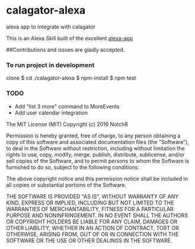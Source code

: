 # calagator-alexa
alexa app to integrate with calagator

This is an Alexa Skill built of the excellent [alexa-app](https://github.com/matt-kruse/alexa-app)

##Contributions and issues are gladly accepted.

### To run project in development
  clone
  $ cd ./calagator-alexa
  $ npm-install
  $ npm test
  
### TODO
  - Add "list 3 more" command to MoreEvents
  - Add user calendar integration




The MIT License (MIT)
Copyright (c) 2016 Notch8

Permission is hereby granted, free of charge, to any person obtaining a copy of this software and associated 
documentation files (the "Software"), to deal in the Software without restriction, including without limitation 
the rights to use, copy, modify, merge, publish, distribute, sublicense, and/or sell copies of the Software, and 
to permit persons to whom the Software is furnished to do so, subject to the following conditions:

The above copyright notice and this permission notice shall 
be included in all copies or substantial portions of the Software.

THE SOFTWARE IS PROVIDED "AS IS", WITHOUT WARRANTY OF ANY KIND, EXPRESS OR IMPLIED, INCLUDING BUT NOT 
LIMITED TO THE WARRANTIES OF MERCHANTABILITY, FITNESS FOR A PARTICULAR PURPOSE AND NONINFRINGEMENT. 
IN NO EVENT SHALL THE AUTHORS OR COPYRIGHT HOLDERS BE LIABLE FOR ANY CLAIM, DAMAGES OR OTHER LIABILITY, 
WHETHER IN AN ACTION OF CONTRACT, TORT OR OTHERWISE, ARISING FROM, OUT OF OR IN CONNECTION WITH THE SOFTWARE 
OR THE USE OR OTHER DEALINGS IN THE SOFTWARE.
